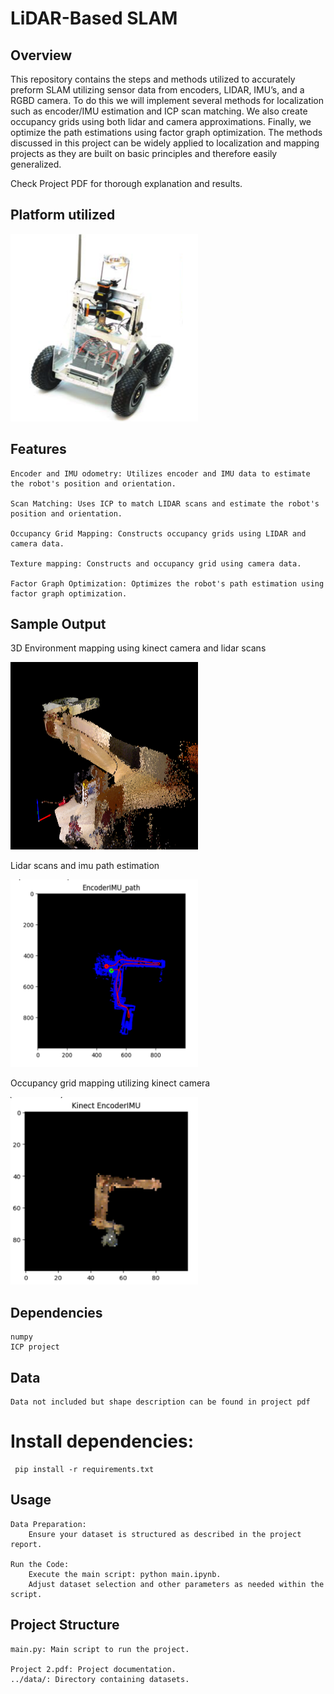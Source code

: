 # LiDAR-Based SLAM 
## Overview

This repository contains the steps and methods utilized to accurately preform 
SLAM utilizing sensor data from encoders, LIDAR, IMU’s, and a RGBD camera. To do 
this we will implement several methods for localization such as encoder/IMU estimation 
and ICP scan matching. We also create occupancy grids using both lidar and 
camera approximations. Finally, we optimize the path estimations using factor 
graph optimization. The methods discussed in this project can be widely applied to 
localization and mapping projects as they are built on basic principles and therefore 
easily generalized.

Check Project PDF for thorough explanation and results. 
## Platform utilized         

<img src="./image.png" alt="Example Image" width="300" height="300">

## Features

    Encoder and IMU odometry: Utilizes encoder and IMU data to estimate the robot's position and orientation.

    Scan Matching: Uses ICP to match LIDAR scans and estimate the robot's position and orientation.
    
    Occupancy Grid Mapping: Constructs occupancy grids using LIDAR and camera data.

    Texture mapping: Constructs and occupancy grid using camera data.

    Factor Graph Optimization: Optimizes the robot's path estimation using factor graph optimization.

## Sample Output

3D Environment mapping using kinect camera and lidar scans  

<img src="./3denviorment.png" alt="Example Image" width="300" height="300">    


Lidar scans and imu path estimation        

<img src="./image3.png" alt="Example Image" width="300" height="300">       


Occupancy grid mapping utilizing kinect camera  

<img src="./image2.png" alt="Example Image" width="300" height="300">   


## Dependencies

    numpy
    ICP project

## Data 

    Data not included but shape description can be found in project pdf 

# Install dependencies:


     pip install -r requirements.txt


## Usage

    Data Preparation:
        Ensure your dataset is structured as described in the project report.

    Run the Code:
        Execute the main script: python main.ipynb.
        Adjust dataset selection and other parameters as needed within the script.

## Project Structure

    main.py: Main script to run the project.

    Project 2.pdf: Project documentation.
    ../data/: Directory containing datasets.
